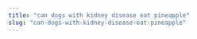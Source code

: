 ```yaml
---
title: "can dogs with kidney disease eat pineapple"
slug: "can-dogs-with-kidney-disease-eat-pineapple"
---
```


